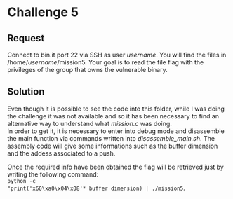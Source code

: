 <h1>Challenge 5</h1>
<h2>Request</h2>
Connect to bin.it port 22 via SSH as user <em>username</em>. 
You will find the files in /home/<em>username</em>/mission5. 
Your goal is to read the file flag with the privileges of the group 
that owns the vulnerable binary.

<h2>Solution</h2>
Even though it is possible to see the code into this folder, while I 
was doing the challenge it was not available and so it has been necessary 
to find an alternative way to understand what <em>mission.c</em> was doing.<br>
In order to get it, it is necessary to enter into debug mode and disassemble 
the main function via commands written into <em>disassemble_main.sh</em>. 
The assembly code will give some informations such as the buffer dimension and
the addess associated to a push.<br>

Once the required info have been obtained the flag will be retrieved just by
writing the following command:<br>
<code>python -c "print('x60\xa0\x04\x08'* buffer dimension) | ./mission5</code>.
